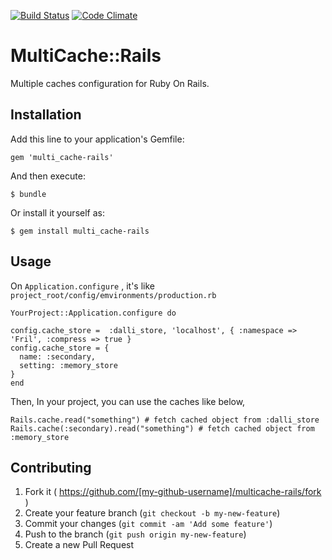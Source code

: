 [![Build Status](https://travis-ci.org/unlearned/multi-cache-rails.svg)](https://travis-ci.org/unlearned/multi-cache-rails)
[![Code Climate](https://codeclimate.com/github/unlearned/multi-cache-rails/badges/gpa.svg)](https://codeclimate.com/github/unlearned/multi-cache-rails)

# MultiCache::Rails

Multiple caches configuration for Ruby On Rails.


## Installation

Add this line to your application's Gemfile:

    gem 'multi_cache-rails'

And then execute:

    $ bundle

Or install it yourself as:

    $ gem install multi_cache-rails

## Usage

On `Application.configure` , it's like `project_root/config/emvironments/production.rb`

```
YourProject::Application.configure do

config.cache_store =  :dalli_store, 'localhost', { :namespace => 'Fril', :compress => true }
config.cache_store = {
  name: :secondary,
  setting: :memory_store
}
end
```

Then, In your project, you can use the caches like below,
```
Rails.cache.read("something") # fetch cached object from :dalli_store
Rails.cache(:secondary).read("something") # fetch cached object from :memory_store
```

## Contributing

1. Fork it ( https://github.com/[my-github-username]/multicache-rails/fork )
2. Create your feature branch (`git checkout -b my-new-feature`)
3. Commit your changes (`git commit -am 'Add some feature'`)
4. Push to the branch (`git push origin my-new-feature`)
5. Create a new Pull Request
